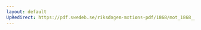 ```yaml
---
layout: default
UpRedirect: https://pdf.swedeb.se/riksdagen-motions-pdf/1868/mot_1868__fk__00090/mot_1868__fk__00090_003.pdf
---
```

